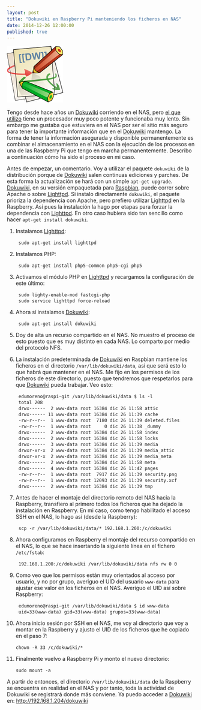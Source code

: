 ```yaml
---
layout: post
title: "Dokuwiki en Raspberry Pi manteniendo los ficheros en NAS"
date: 2014-12-26 12:00:00
published: true
---
```


![Dokuwiki Logo](/images/posts/dokuwiki-logo.png)

Tengo desde hace años un [Dokuwiki][dokuwiki] corriendo en el NAS, pero [el que utilizo][duo] tiene un procesador muy poco potente y funcionaba muy lento. Sin embargo me gustaba que estuviera en el NAS por ser el sitio más seguro para tener la importante información que en el [Dokuwiki][dokuwiki] mantengo. La forma de tener la información asegurada y disponible permanentemente es combinar el almacenamiento en el NAS con la ejecución de los procesos en una de las Raspberry Pi que tengo en marcha permanentemente. Describo a continuación cómo ha sido el proceso en mi caso.

Antes de empezar, un comentario. Voy a utilizar el paquete `dokuwiki` de la distribución porque de [Dokuwiki][dokuwiki] salen continuas ediciones y parches. De esta forma la actualización se hará con un simple `apt-get upgrade`. [Dokuwiki][dokuwiki], en su versión empaquetada para [Raspbian][raspbian], puede correr sobre Apache o sobre [Lighttpd][lighty]. Si instalo directamente `dokuwiki`, el paquete prioriza la dependencia con Apache, pero prefiero utilizar [Lighttpd][lighty] en la Raspberry. Así pues la instalación la hago por etapas para forzar la dependencia con [Lighttpd][lighty]. En otro caso hubiera sido tan sencillo como hacer `apt-get install dokuwiki`.

1. Instalamos [Lighttpd][lighty]:

        sudo apt-get install lighttpd
  
2. Instalamos PHP:

        sudo apt-get install php5-common php5-cgi php5
  
3. Activamos el módulo PHP en [Lighttpd][lighty] y recargamos la configuración de este último:

        sudo lighty-enable-mod fastcgi-php
        sudo service lighttpd force-reload

4. Ahora sí instalamos [Dokuwiki][dokuwiki]:

        sudo apt-get install dokuwiki

5. Doy de alta un recurso compartido en el NAS. No muestro el proceso de esto puesto que es muy distinto en cada NAS. Lo comparto por medio del protocolo NFS.
6. La instalación predeterminada de [Dokuwiki][dokuwiki] en Raspbian mantiene los ficheros en el directorio `/var/lib/dokuwiki/data`, así que será esto lo que habrá que mantener en el NAS. Me fijo en los permisos de los ficheros de este directorio, puesto que tendremos que respetarlos para que [Dokuwiki][dokuwiki] pueda trabajar. Veo esto:

        edumoreno@raspi-git /var/lib/dokuwiki/data $ ls -l
        total 208
        drwx------  2 www-data root 16384 dic 26 11:58 attic
        drwx------ 11 www-data root 16384 dic 26 11:39 cache
        -rw-r--r--  1 www-data root  7180 dic 26 11:39 deleted.files
        -rw-r--r--  1 www-data root     0 dic 26 11:38 _dummy
        drwx------  2 www-data root 16384 dic 26 11:58 index
        drwx------  2 www-data root 16384 dic 26 11:58 locks
        drwx------  3 www-data root 16384 dic 26 11:39 media
        drwxr-xr-x  2 www-data root 16384 dic 26 11:39 media_attic
        drwxr-xr-x  2 www-data root 16384 dic 26 11:39 media_meta
        drwx------  2 www-data root 16384 dic 26 11:58 meta
        drwx------  4 www-data root 16384 dic 26 11:42 pages
        -rw-r--r--  1 www-data root  7917 dic 26 11:39 security.png
        -rw-r--r--  1 www-data root 12093 dic 26 11:39 security.xcf
        drwx------  2 www-data root 16384 dic 26 11:39 tmp

7. Antes de hacer el montaje del directorio remoto del NAS hacia la Raspberry, transfiero al primero todos los ficheros que ha dejado la instalación en Raspberry. En mi caso, como tengo habilitado el acceso SSH en el NAS, lo hago así (desde la Raspberry):

        scp -r /var/lib/dokuwiki/data/* 192.168.1.200:/c/dokuwiki

8. Ahora configuramos en Raspberry el montaje del recurso compartido en el NAS, lo que se hace insertando la siguiente línea en el fichero `/etc/fstab`:

        192.168.1.200:/c/dokuwiki /var/lib/dokuwiki/data nfs rw 0 0
    
9. Como veo que los permisos están muy orientados al acceso por usuario, y no por grupo, averiguo el UID del usuario `www-data` para ajustar ese valor en los ficheros en el NAS. Averiguo el UID así sobre Raspberry:

        edumoreno@raspi-git /var/lib/dokuwiki/data $ id www-data
        uid=33(www-data) gid=33(www-data) grupos=33(www-data)

10. Ahora inicio sesión por SSH en el NAS, me voy al directorio que voy a montar en la Raspberry y ajusto el UID de los ficheros que he copiado en el paso 7:

        chown -R 33 /c/dokuwiki/*

11. Finalmente vuelvo a Raspberry Pi y monto el nuevo directorio:

        sudo mount -a

A partir de entonces, el directorio `/var/lib/dokuwiki/data` de la Raspberry se encuentra en realidad en el NAS y por tanto, toda la actividad de Dokuwiki se registrará donde más conviene. Ya puedo acceder a [Dokuwiki][dokuwiki] en: http://192.168.1.204/dokuwiki

[dokuwiki]: https://www.dokuwiki.org/dokuwiki
[duo]:      http://support.netgear.com/product/RND2000v1%2b%2428ReadyNAS%2bDuo%2bv1%2429
[raspbian]: http://www.raspbian.org/
[lighty]:   http://www.lighttpd.net/